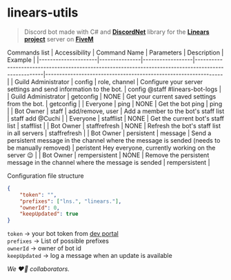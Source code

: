# linears-utils
> Discord bot made with C# and [**DiscordNet**](https://github.com/discord-net/Discord.Net) library for the [**Linears project**](https://discord.gg/tC482G3GXu) server on [**FiveM**](https://fivem.net/)

Commands list
| Accessibility       | Command Name  | Parameters       | Description                                                                                         | Example                                                        |
|---------------------|---------------|------------------|-----------------------------------------------------------------------------------------------------|----------------------------------------------------------------|
| Guild Administrator | config        | role, channel    | Configure your server settings and send information to the bot.                                     | config @staff #linears-bot-logs                                |
| Guild Administrator | getconfig     | NONE             | Get your current saved settings from the bot.                                                       | getconfig                                                      |
| Everyone            | ping          | NONE             | Get the bot ping                                                                                    | ping                                                           |
| Bot Owner           | staff         | add/remove, user | Add a member to the bot's staff list                                                                | staff add @Cuchi                                               |
| Everyone            | stafflist     | NONE             | Get the current bot's staff list                                                                    | stafflist                                                      |
| Bot Owner           | staffrefresh  | NONE             | Refresh the bot's staff list in all servers                                                         | staffrefresh                                                   |
| Bot Owner           | persistent    | message          | Send a persistent message in the channel where the message is sended (needs to be manually removed) | peristent Hey everyone, currently working on the server :wink: |
| Bot Owner           | rempersistent | NONE             | Remove the persistent message in the channel where the message is sended                            | rempersistent                                                  |

Configuration file structure
```json
{
    "token": "",
    "prefixes": ["lns.", "linears."],
    "ownerId": 0,
    "keepUpdated": true
}
```
`token` -> your bot token from [dev portal](https://discord.com/developers/applications)  
`prefixes` -> List of possible prefixes  
`ownerId` -> owner of bot id  
`keepUpdated` -> log a message when an update is available  

*We ❤️‍🔥 collaborators.*
